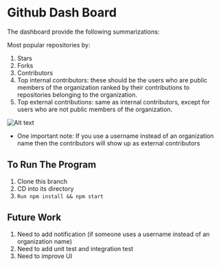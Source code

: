 # Github Dash Board
The dashboard provide the following summarizations:

Most popular repositories by:
1. Stars
2. Forks
3. Contributors
4. Top internal contributors: these should be the users who are public members of the organization ranked by their contributions to repositories belonging to the organization.
5. Top external contributions: same as internal contributors, except for users who are not public members of the organization.

![Alt text](https://user-images.githubusercontent.com/2894340/48678718-009f7d80-eb55-11e8-9269-50299bfeb248.png "Image")

* One important note: If you use a username instead of an organization name then the contributors will show up as external contributors

## To Run The Program
1. Clone this branch
2. CD into its directory
3. `Run npm install && npm start`

## Future Work
1. Need to add notification (if someone uses a username instead of an organization name)
2. Need to add unit test and integration test
3. Need to improve UI
